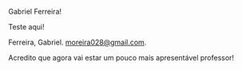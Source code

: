 Gabriel Ferreira!

Teste aqui!

Ferreira, Gabriel. moreira028@gmail.com.

Acredito que agora vai estar um pouco mais apresentável professor!


